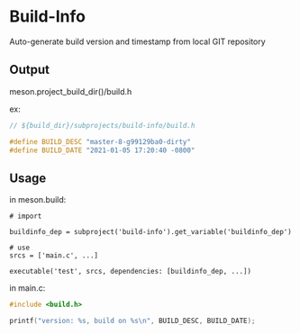 Build-Info
===========

Auto-generate build version and timestamp from local GIT repository


Output
------

meson.project_build_dir()/build.h



ex:

```c
// ${build_dir}/subprojects/build-info/build.h

#define BUILD_DESC "master-8-g99129ba0-dirty"
#define BUILD_DATE "2021-01-05 17:20:40 -0800"
```

Usage
------


in meson.build:

```
# import

buildinfo_dep = subproject('build-info').get_variable('buildinfo_dep')

# use
srcs = ['main.c', ...]

executable('test', srcs, dependencies: [buildinfo_dep, ...])

```

in main.c:

```c
#include <build.h>

printf("version: %s, build on %s\n", BUILD_DESC, BUILD_DATE);
```

